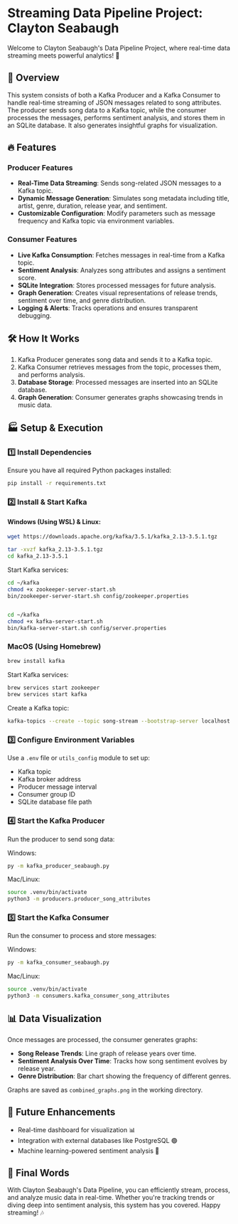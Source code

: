 # Streaming Data Pipeline Project: Clayton Seabaugh 

Welcome to Clayton Seabaugh's Data Pipeline Project, where real-time data streaming meets powerful analytics! 🚀

## 📌 Overview
This system consists of both a Kafka Producer and a Kafka Consumer to handle real-time streaming of JSON messages related to song attributes. The producer sends song data to a Kafka topic, while the consumer processes the messages, performs sentiment analysis, and stores them in an SQLite database. It also generates insightful graphs for visualization.

## 🔥 Features
### Producer Features
- **Real-Time Data Streaming**: Sends song-related JSON messages to a Kafka topic.
- **Dynamic Message Generation**: Simulates song metadata including title, artist, genre, duration, release year, and sentiment.
- **Customizable Configuration**: Modify parameters such as message frequency and Kafka topic via environment variables.

### Consumer Features
- **Live Kafka Consumption**: Fetches messages in real-time from a Kafka topic.
- **Sentiment Analysis**: Analyzes song attributes and assigns a sentiment score.
- **SQLite Integration**: Stores processed messages for future analysis.
- **Graph Generation**: Creates visual representations of release trends, sentiment over time, and genre distribution.
- **Logging & Alerts**: Tracks operations and ensures transparent debugging.

## 🛠️ How It Works
1. Kafka Producer generates song data and sends it to a Kafka topic.
2. Kafka Consumer retrieves messages from the topic, processes them, and performs analysis.
3. **Database Storage**: Processed messages are inserted into an SQLite database.
4. **Graph Generation**: Consumer generates graphs showcasing trends in music data.

## 🏭️ Setup & Execution
### 1️⃣ Install Dependencies
Ensure you have all required Python packages installed:
```sh
pip install -r requirements.txt
```

### 2️⃣ Install & Start Kafka
#### **Windows (Using WSL) & Linux:**
```sh
wget https://downloads.apache.org/kafka/3.5.1/kafka_2.13-3.5.1.tgz
```
```sh
tar -xvzf kafka_2.13-3.5.1.tgz
cd kafka_2.13-3.5.1
```
Start Kafka services:
```sh
cd ~/kafka
chmod +x zookeeper-server-start.sh
bin/zookeeper-server-start.sh config/zookeeper.properties 


cd ~/kafka
chmod +x kafka-server-start.sh
bin/kafka-server-start.sh config/server.properties 

```
### **MacOS (Using Homebrew)**
```sh
brew install kafka
```
Start Kafka services:
```sh
brew services start zookeeper
brew services start kafka
```
Create a Kafka topic:
```sh
kafka-topics --create --topic song-stream --bootstrap-server localhost:9092 --partitions 1 --replication-factor 1
```

### 3️⃣ Configure Environment Variables
Use a `.env` file or `utils_config` module to set up:
- Kafka topic
- Kafka broker address
- Producer message interval
- Consumer group ID
- SQLite database file path

### 4️⃣ Start the Kafka Producer
Run the producer to send song data:

Windows:
```sh
py -m kafka_producer_seabaugh.py
```
Mac/Linux:
```sh
source .venv/bin/activate
python3 -m producers.producer_song_attributes
```

### 5️⃣ Start the Kafka Consumer
Run the consumer to process and store messages:

Windows:
```sh
py -m kafka_consumer_seabaugh.py
```
Mac/Linux:
```sh
source .venv/bin/activate
python3 -m consumers.kafka_consumer_song_attributes
```

## 📊 Data Visualization
Once messages are processed, the consumer generates graphs:
- **Song Release Trends**: Line graph of release years over time.
- **Sentiment Analysis Over Time**: Tracks how song sentiment evolves by release year.
- **Genre Distribution**: Bar chart showing the frequency of different genres.

Graphs are saved as `combined_graphs.png` in the working directory.

## 🚀 Future Enhancements
- Real-time dashboard for visualization 📊
- Integration with external databases like PostgreSQL 🟢
- Machine learning-powered sentiment analysis 🤖

## 📢 Final Words 
With Clayton Seabaugh's Data Pipeline, you can efficiently stream, process, and analyze music data in real-time. Whether you're tracking trends or diving deep into sentiment analysis, this system has you covered. Happy streaming! 🎶

